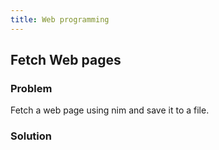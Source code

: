 ```yaml
---
title: Web programming
---
```


## Fetch Web pages

### Problem

Fetch a web page using nim and save it to a file.

### Solution
